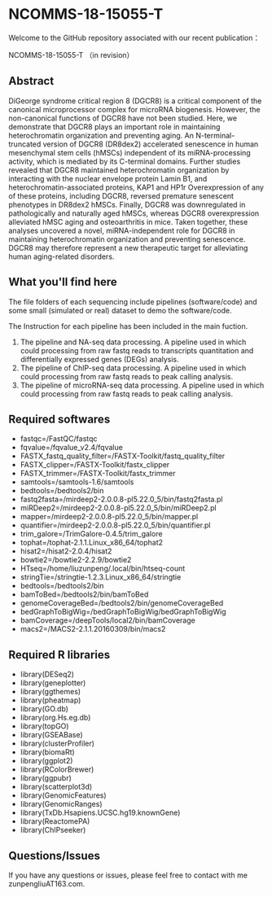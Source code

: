 # NCOMMS-18-15055-T

Welcome to the GitHub repository associated with our recent publication：

NCOMMS-18-15055-T （in revision）

## Abstract

DiGeorge syndrome critical region 8 (DGCR8) is a critical component of the canonical microprocessor complex for microRNA biogenesis. However, the non-canonical functions of DGCR8 have not been studied. Here, we demonstrate that DGCR8 plays an important role in maintaining heterochromatin organization and preventing aging. An N-terminal-truncated version of DGCR8 (DR8dex2) accelerated senescence in human mesenchymal stem cells (hMSCs) independent of its miRNA-processing activity, which is mediated by its C-terminal domains. Further studies revealed that DGCR8 maintained heterochromatin organization by interacting with the nuclear envelope protein Lamin B1, and heterochromatin-associated proteins, KAP1 and HP1r Overexpression of any of these proteins, including DGCR8, reversed premature senescent phenotypes in DR8dex2 hMSCs. Finally, DGCR8 was downregulated in pathologically and naturally aged hMSCs, whereas DGCR8 overexpression alleviated hMSC aging and osteoarthritis in mice. Taken together, these analyses uncovered a novel, miRNA-independent role for DGCR8 in maintaining heterochromatin organization and preventing senescence. DGCR8 may therefore represent a new therapeutic target for alleviating human aging-related disorders.


## What you'll find here
The file folders of each sequencing include pipelines (software/code) and some small (simulated or real) dataset to demo the software/code.

The Instruction for each pipeline has been included in the main fuction. 

1. The pipeline and NA-seq data processing. A pipeline used in which could processing from raw fastq reads to transcripts quantitation and differentially expressed genes (DEGs) analysis.
2. The pipeline of ChIP-seq data processing. A pipeline used in which could processing from raw fastq reads to peak calling analysis.
3. The pipeline of microRNA-seq data processing. A pipeline used in which could processing from raw fastq reads to peak calling analysis.


## Required softwares
* fastqc=/FastQC/fastqc
* fqvalue=/fqvalue_v2.4/fqvalue
* FASTX_fastq_quality_filter=/FASTX-Toolkit/fastq_quality_filter
* FASTX_clipper=/FASTX-Toolkit/fastx_clipper
* FASTX_trimmer=/FASTX-Toolkit/fastx_trimmer
* samtools=/samtools-1.6/samtools
* bedtools=/bedtools2/bin
* fastq2fasta=/mirdeep2-2.0.0.8-pl5.22.0_5/bin/fastq2fasta.pl
* miRDeep2=/mirdeep2-2.0.0.8-pl5.22.0_5/bin/miRDeep2.pl
* mapper=/mirdeep2-2.0.0.8-pl5.22.0_5/bin/mapper.pl
* quantifier=/mirdeep2-2.0.0.8-pl5.22.0_5/bin/quantifier.pl
* trim_galore=/TrimGalore-0.4.5/trim_galore
* tophat=/tophat-2.1.1.Linux_x86_64/tophat2
* hisat2=/hisat2-2.0.4/hisat2
* bowtie2=/bowtie2-2.2.9/bowtie2
* HTseq=/home/liuzunpeng/.local/bin/htseq-count
* stringTie=/stringtie-1.2.3.Linux_x86_64/stringtie
* bedtools=/bedtools2/bin
* bamToBed=/bedtools2/bin/bamToBed
* genomeCoverageBed=/bedtools2/bin/genomeCoverageBed
* bedGraphToBigWig=/bedGraphToBigWig/bedGraphToBigWig
* bamCoverage=/deepTools/local2/bin/bamCoverage
* macs2=/MACS2-2.1.1.20160309/bin/macs2



## Required R libraries
* library(DESeq2) 
* library(geneplotter)
* library(ggthemes)
* library(pheatmap)
* library(GO.db)
* library(org.Hs.eg.db) 
* library(topGO) 
* library(GSEABase)
* library(clusterProfiler) 
* library(biomaRt) 
* library(ggplot2)
* library(RColorBrewer)
* library(ggpubr)
* library(scatterplot3d)
* library(GenomicFeatures)
* library(GenomicRanges)
* library(TxDb.Hsapiens.UCSC.hg19.knownGene)
* library(ReactomePA)
* library(ChIPseeker)

## Questions/Issues

If you have any questions or issues, please feel free to contact with me zunpengliuAT163.com.


